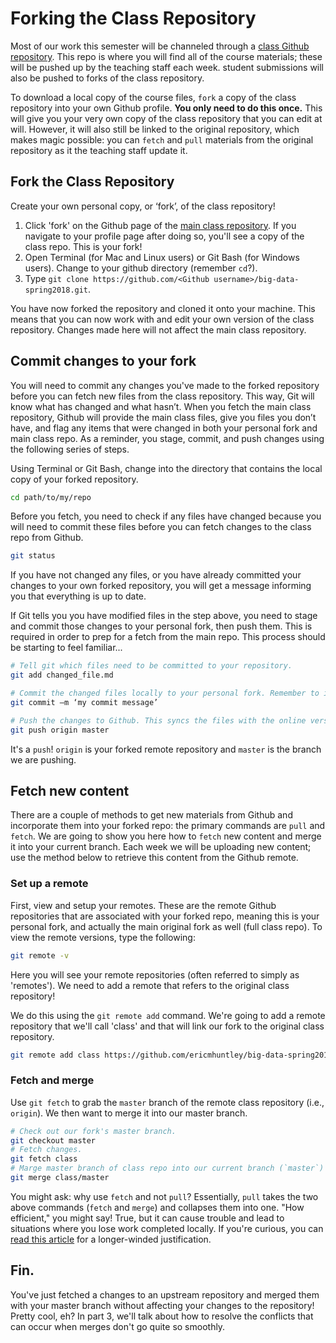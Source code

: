 # Forking the Class Repository

Most of our work this semester will be channeled through a [class Github repository](https://github.com/ericmhuntley/big-data-spring2018). This repo is where you will find all of the course materials; these will be pushed up by the teaching staff each week. student submissions will also be pushed to forks of the class repository.

To download a local copy of the course files, `fork` a copy of the class repository into your own Github profile. **You only need to do this once.** This will give you your very own copy of the class repository that you can edit at will. However, it will also still be linked to the original repository, which makes magic possible: you can `fetch` and `pull` materials from the original repository as it the teaching staff update it.

## Fork the Class Repository

Create your own personal copy, or ‘fork’, of the class repository!

1. Click 'fork' on the Github page of the [main class repository](https://github.com/ericmhuntley/big-data-spring2018). If you navigate to your profile page after doing so, you'll see a copy of the class repo. This is your fork!
2. Open Terminal (for Mac and Linux users) or Git Bash (for Windows users). Change to your github directory (remember `cd`?).
3. Type `git clone https://github.com/<Github username>/big-data-spring2018.git`.

You have now forked the repository and cloned it onto your machine. This means that you can now work with and edit your own version of the class repository. Changes made here will not affect the main class repository.

## Commit changes to your fork

You will need to commit any changes you've made to the forked repository before you can fetch new files from the class repository. This way, Git will know what has changed and what hasn’t. When you fetch the main class repository, Github will provide the main class files, give you files you don’t have, and flag any items that were changed in both your personal fork and main class repo. As a reminder, you stage, commit, and push changes using the following series of steps.

Using Terminal or Git Bash, change into the directory that contains the local copy of your forked repository.

```sh
cd path/to/my/repo
```

Before you fetch, you need to check if any files have changed because you will need to commit these files before you can fetch changes to the class repo from Github.

```sh
git status
```

If you have not changed any files, or you have already committed your changes to your own forked repository, you will get a message informing you that everything is up to date.

If Git tells you you have modified files in the step above, you need to stage and commit those changes to your personal fork, then push them. This is required in order to prep for a fetch from the main repo. This process should be starting to feel familiar...

```sh
# Tell git which files need to be committed to your repository.
git add changed_file.md

# Commit the changed files locally to your personal fork. Remember to include a commit message to serve as a short explanation of what you changed.
git commit –m ‘my commit message’

# Push the changes to Github. This syncs the files with the online version of our personal forked repo.
git push origin master
```

It's a `push`! `origin` is your forked remote repository and `master` is the branch we are pushing.

## Fetch new content

There are a couple of methods to get new materials from Github and incorporate them into your forked repo: the primary commands are `pull` and `fetch`. We are going to show you here how to `fetch` new content and merge it into your current branch. Each week we will be uploading new content; use the method below to retrieve this content from the Github remote.

### Set up a remote

First, view and setup your remotes. These are the remote Github repositories that are associated with your forked repo, meaning this is your personal fork, and actually the main original fork as well (full class repo). To view the remote versions, type the following:

```sh
git remote -v
```

Here you will see your remote repositories (often referred to simply as 'remotes'). We need to add a remote that refers to the original class repository!

We do this using the `git remote add` command. We're going to add a remote repository that we'll call 'class' and that will link our fork to the original class repository.

```sh
git remote add class https://github.com/ericmhuntley/big-data-spring2018.git
```

### Fetch and merge

Use `git fetch` to grab the `master` branch of the remote class repository (i.e., `origin`). We then want to merge it into our master branch.

```sh
# Check out our fork's master branch.
git checkout master
# Fetch changes.
git fetch class
# Marge master branch of class repo into our current branch (`master`)
git merge class/master
```

You might ask: why use `fetch` and not `pull`? Essentially, `pull` takes the two above commands (`fetch` and `merge`) and collapses them into one. "How efficient," you might say! True, but it can cause trouble and lead to situations where you lose work completed locally. If you're curious, you can [read this article](https://longair.net/blog/2009/04/16/git-fetch-and-merge/) for a longer-winded justification.

## Fin.

You've just fetched a changes to an upstream repository and merged them with your master branch without affecting your changes to the repository! Pretty cool, eh? In part 3, we'll talk about how to resolve the conflicts that can occur when merges don't go quite so smoothly.

<!--
### Troubleshooting Pull Problems
If you get a publickey error, you need to configure your SSH setup. To do this, go through the following steps.

1. Check for SSH keys:
https://help.github.com/articles/checking-for-existing-ssh-keys/
2. Generate a new SSH Key and add it to the SSH agent:
https://help.github.com/articles/generating-a-new-ssh-key-and-adding-it-to-the-ssh-agent/
Important note: if you already have one, click yes to OVERWRITE the old one.
3. Add your new SSH key to your Github account:
https://help.github.com/articles/adding-a-new-ssh-key-to-your-github-account/ -->
